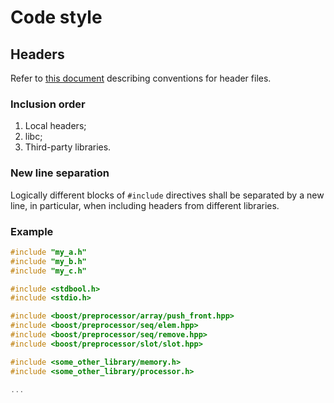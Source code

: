 # Code style

## Headers
Refer to [this document](http://www.umich.edu/~eecs381/handouts/CHeaderFileGuidelines.pdf) describing conventions for header files.

### Inclusion order

 1. Local headers;
 2. libc;
 3. Third-party libraries.

### New line separation
Logically different blocks of `#include` directives shall be separated by a new line, in particular, when including headers from different libraries.

### Example
```c
#include "my_a.h"
#include "my_b.h"
#include "my_c.h"

#include <stdbool.h>
#include <stdio.h>

#include <boost/preprocessor/array/push_front.hpp>
#include <boost/preprocessor/seq/elem.hpp>
#include <boost/preprocessor/seq/remove.hpp>
#include <boost/preprocessor/slot/slot.hpp>

#include <some_other_library/memory.h>
#include <some_other_library/processor.h>

...
```
